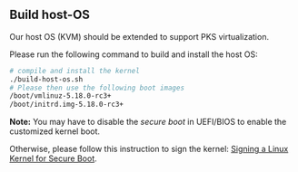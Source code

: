 ## Build host-OS

Our host OS (KVM) should be extended to support PKS virtualization.

Please run the following command to build and install the host OS:

```bash
# compile and install the kernel
./build-host-os.sh
# Please then use the following boot images
/boot/vmlinuz-5.18.0-rc3+
/boot/initrd.img-5.18.0-rc3+
```

**Note:**
You may have to disable the *secure boot* in UEFI/BIOS to enable the customized kernel boot. 

Otherwise, please follow this instruction to sign the kernel: [Signing a Linux Kernel for Secure Boot](https://gloveboxes.github.io/Ubuntu-for-Azure-Developers/docs/signing-kernel-for-secure-boot.html).
